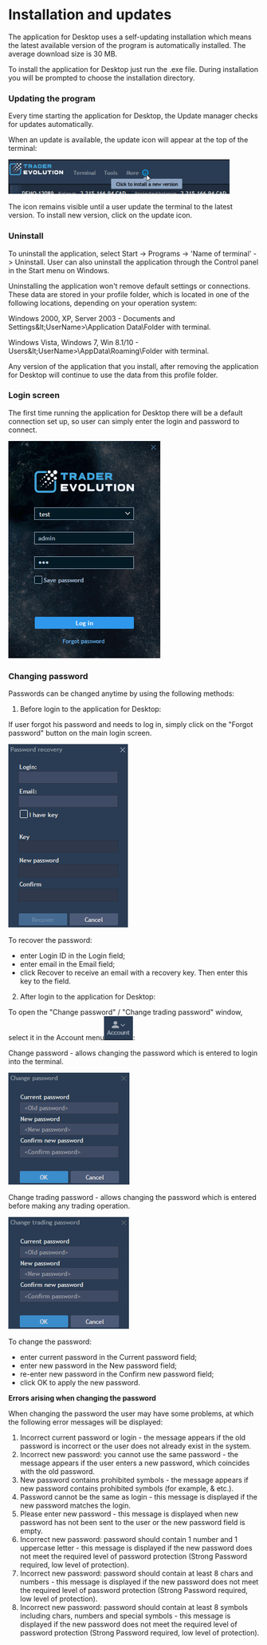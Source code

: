 # Installation and updates

The application for Desktop uses a self-updating installation which means the latest available version of the program is automatically installed. The average download size is 30 MB.

To install the application for Desktop just run the .exe file. During installation you will be prompted to choose the installation directory.

### **Updating the program**

Every time starting the application for Desktop, the Update manager checks for updates automatically.

When an update is available, the update icon will appear at the top of the terminal:

![](../../.gitbook/assets/image%20%285%29.png)

The icon remains visible until a user update the terminal to the latest version. To install new version, click on the update icon.

### **Uninstall**

To uninstall the application, select Start -&gt; Programs -&gt; 'Name of terminal' -&gt; Uninstall. User can also uninstall the application through the Control panel in the Start menu on Windows.

Uninstalling the application won't remove default settings or connections. These data are stored in your profile folder, which is located in one of the following locations, depending on your operation system:

Windows 2000, XP, Server 2003 - Documents and Settings\&lt;UserName&gt;\Application Data\Folder with terminal.

Windows Vista, Windows 7, Win 8.1/10 - Users\&lt;UserName&gt;\AppData\Roaming\Folder with terminal.

Any version of the application that you install, after removing the application for Desktop will continue to use the data from this profile folder.

### **Login screen**

The first time running the application for Desktop there will be a default connection set up, so user can simply enter the login and password to connect.

![](../../.gitbook/assets/login-screen.png)

### **Changing password**

Passwords can be changed anytime by using the following methods:

1. Before login to the application for Desktop:

If user forgot his password and needs to log in, simply click on the "Forgot password" button on the main login screen.

![](../../.gitbook/assets/password.png)

To recover the password:

* enter Login ID in the Login field;
* enter email in the Email field;
* click Recover to receive an email with a recovery key. Then enter this key to the field.

2. After login to the application for Desktop:

To open the "Change password" / "Change trading password" window, select it in the Account menu![](../../.gitbook/assets/image%20%282%29.png):

Change password - allows changing the password which is entered to login into the terminal.

![](../../.gitbook/assets/image.png)

Change trading password - allows changing the password which is entered before making any trading operation.

![](../../.gitbook/assets/image%20%284%29.png)

To change the password:

* enter current password in the Current password field;
* enter new password in the New password field;
* re-enter new password in the Confirm new password field;
* click OK to apply the new password.

**Errors arising when changing the password**

When changing the password the user may have some problems, at which the following error messages will be displayed:

1. Incorrect current password or login - the message appears if the old password is incorrect or the user does not already exist in the system.
2. Incorrect new password: you cannot use the same password - the message appears if the user enters a new password, which coincides with the old password.
3. New password contains prohibited symbols - the message appears if new password contains prohibited symbols \(for example, & etc.\).
4. Password cannot be the same as login - this message is displayed if the new password matches the login.
5. Please enter new password - this message is displayed when new password has not been sent to the user or the new password field is empty.
6. Incorrect new password: password should contain 1 number and 1 uppercase letter - this message is displayed if the new password does not meet the required level of password protection \(Strong Password required, low level of protection\).
7. Incorrect new password: password should contain at least 8 chars and numbers - this message is displayed if the new password does not meet the required level of password protection \(Strong Password required, low level of protection\).
8. Incorrect new password: password should contain at least 8 symbols including chars, numbers and special symbols - this message is displayed if the new password does not meet the required level of password protection \(Strong Password required, low level of protection\).

